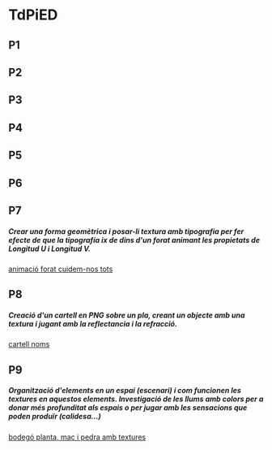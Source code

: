 # TdPiED

 ## P1

 ## P2

 ## P3

 ## P4

 ## P5

 ## P6

 ## P7
 ##### Crear una forma geomètrica i posar-li textura amb tipografia per fer efecte de que la tipografía ix de dins d'un forat animant les propietats de Longitud U i Longitud V.
 [animació forat cuidem-nos tots](p7_cuidemnos.mp4)

 ## P8
 ##### Creació d'un cartell en PNG sobre un pla, creant un objecte amb una textura i jugant amb la reflectancia i la refracció.
 [cartell noms](p8_cartell.jpg)

 ## P9
##### Organització d'elements en un espai (escenari) i com funcionen les textures en aquestos elements. Investigació de les llums amb colors per a donar més profunditat als espais o per jugar amb les sensacions que poden produïr (calidesa...)
[bodegó planta, mac i pedra amb textures](p9_bodego_mac.jpg)
